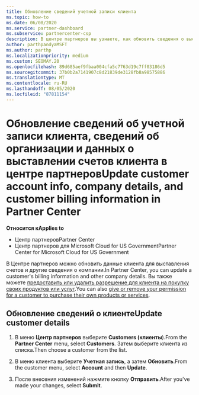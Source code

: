 ```yaml
---
title: Обновление сведений учетной записи клиента
ms.topic: how-to
ms.date: 06/08/2020
ms.service: partner-dashboard
ms.subservice: partnercenter-csp
description: В центре партнеров вы узнаете, как обновить сведения о выставлении счетов клиента или обновить сведения о компании.
author: parthpandyaMSFT
ms.author: parthp
ms.localizationpriority: medium
ms.custom: SEOMAY.20
ms.openlocfilehash: 89d685aef9fbaa004cfa5c7763d19c7ff03186d5
ms.sourcegitcommit: 37b0b2a7141907c8d21839de3128fb8a98575886
ms.translationtype: MT
ms.contentlocale: ru-RU
ms.lasthandoff: 08/05/2020
ms.locfileid: "87811154"
---
```

# <a name="update-customer-account-info-company-details-and-customer-billing-information-in-partner-center"></a><span data-ttu-id="87718-103">Обновление сведений об учетной записи клиента, сведений об организации и данных о выставлении счетов клиента в центре партнеров</span><span class="sxs-lookup"><span data-stu-id="87718-103">Update customer account info, company details, and customer billing information in Partner Center</span></span>

<span data-ttu-id="87718-104">**Относится к**</span><span class="sxs-lookup"><span data-stu-id="87718-104">**Applies to**</span></span>

- <span data-ttu-id="87718-105">Центр партнеров</span><span class="sxs-lookup"><span data-stu-id="87718-105">Partner Center</span></span>
- <span data-ttu-id="87718-106">Центр партнеров для Microsoft Cloud for US Government</span><span class="sxs-lookup"><span data-stu-id="87718-106">Partner Center for Microsoft Cloud for US Government</span></span>

<span data-ttu-id="87718-107">В Центре партнеров можно обновить данные клиента для выставления счетов и другие сведения о компании.</span><span class="sxs-lookup"><span data-stu-id="87718-107">In Partner Center, you can update a customer's billing information and other company details.</span></span> <span data-ttu-id="87718-108">Вы также можете [предоставить или удалить разрешение для клиента на покупку своих продуктов или услуг](give-customers-permission.md).</span><span class="sxs-lookup"><span data-stu-id="87718-108">You can also [give or remove your permission for a customer to purchase their own products or services](give-customers-permission.md).</span></span>

## <a name="update-customer-details"></a><span data-ttu-id="87718-109">Обновление сведений о клиенте</span><span class="sxs-lookup"><span data-stu-id="87718-109">Update customer details</span></span>

1. <span data-ttu-id="87718-110">В меню **Центр партнеров** выберите **Customers (клиенты**).</span><span class="sxs-lookup"><span data-stu-id="87718-110">From the **Partner Center** menu, select **Customers**.</span></span> <span data-ttu-id="87718-111">Затем выберите клиента из списка.</span><span class="sxs-lookup"><span data-stu-id="87718-111">Then choose a customer from the list.</span></span>

2. <span data-ttu-id="87718-112">В меню клиента выберите **Учетная запись**, а затем **Обновить**.</span><span class="sxs-lookup"><span data-stu-id="87718-112">From the customer menu, select **Account** and then **Update**.</span></span>

3. <span data-ttu-id="87718-113">После внесения изменений нажмите кнопку **Отправить**.</span><span class="sxs-lookup"><span data-stu-id="87718-113">After you've made your changes, select **Submit**.</span></span>